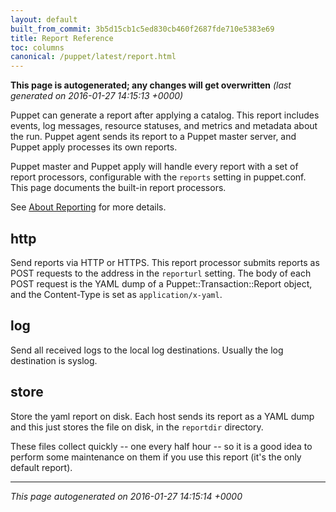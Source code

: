 ```yaml
---
layout: default
built_from_commit: 3b5d15cb1c5ed830cb460f2687fde710e5383e69
title: Report Reference
toc: columns
canonical: /puppet/latest/report.html
---
```






**This page is autogenerated; any changes will get overwritten** *(last generated on 2016-01-27 14:15:13 +0000)*


Puppet can generate a report after applying a catalog. This report includes
events, log messages, resource statuses, and metrics and metadata about the run.
Puppet agent sends its report to a Puppet master server, and Puppet apply
processes its own reports.

Puppet master and Puppet apply will handle every report with a set of report
processors, configurable with the `reports` setting in puppet.conf. This page
documents the built-in report processors.

See [About Reporting](https://docs.puppetlabs.com/puppet/latest/reporting_about.html)
for more details.

http
----
Send reports via HTTP or HTTPS. This report processor submits reports as
POST requests to the address in the `reporturl` setting. The body of each POST
request is the YAML dump of a Puppet::Transaction::Report object, and the
Content-Type is set as `application/x-yaml`.

log
---
Send all received logs to the local log destinations.  Usually
the log destination is syslog.

store
-----
Store the yaml report on disk.  Each host sends its report as a YAML dump
and this just stores the file on disk, in the `reportdir` directory.

These files collect quickly -- one every half hour -- so it is a good idea
to perform some maintenance on them if you use this report (it's the only
default report).



----------------

*This page autogenerated on 2016-01-27 14:15:14 +0000*
